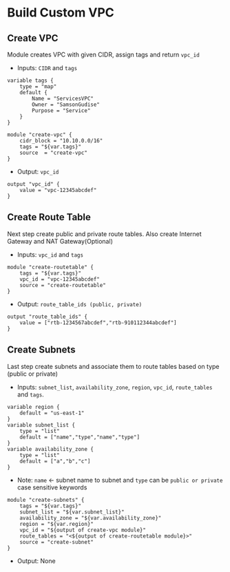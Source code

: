 # Build Custom VPC 

## Create VPC 
Module creates VPC with given CIDR, assign tags and return `vpc_id`
* Inputs:  `CIDR` and `tags`
```
variable tags {
	type = "map"
	default {
		Name = "ServicesVPC"
		Owner = "SamsonGudise"
		Purpose = "Service"
	}
}
```
```
module "create-vpc" {
	cidr_block = "10.10.0.0/16"
	tags = "${var.tags}"
	source  = "create-vpc"
}
```
* Output: `vpc_id`
```
output "vpc_id" {
	value = "vpc-12345abcdef"
}
```

## Create Route Table
Next step create public and private route tables. Also create  Internet Gateway and NAT Gateway(Optional)
* Inputs: `vpc_id` and `tags`
```
module "create-routetable" {
	tags = "${var.tags}"
	vpc_id = "vpc-12345abcdef"
	source = "create-routetable"
}
```

* Output: `route_table_ids (public, private)`
```
output "route_table_ids" {
    value = ["rtb-1234567abcdef","rtb-910112344abcdef"]
}
```
## Create Subnets
Last step create subnets and associate them to route tables based on type (public or private)
* Inputs: `subnet_list`, `availability_zone`, `region`, `vpc_id`, `route_tables` and `tags`.

```
variable region {
	default = "us-east-1"
}
variable subnet_list {
    type = "list"
    default = ["name","type","name","type"]
}
variable availability_zone {
    type = "list"
    default = ["a","b","c"]
}

```
* Note: `name`  <- subnet name to subnet and `type` can be `public or private`  case sensitive keywords
```
module "create-subnets" {
	tags = "${var.tags}"
	subnet_list = "${var.subnet_list}"
	availability_zone = "${var.availability_zone}"
	region = "${var.region}"
	vpc_id = "${output of create-vpc module}"
	route_tables = "<${output of create-routetable module}>"
	source = "create-subnet"
}
```
* Output: None